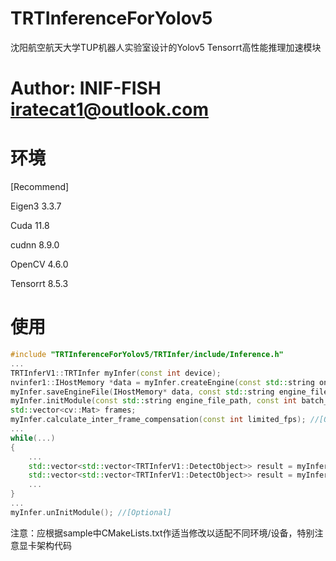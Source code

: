 # TRTInferenceForYolov5

沈阳航空航天大学TUP机器人实验室设计的Yolov5 Tensorrt高性能推理加速模块

# Author: INIF-FISH iratecat1@outlook.com

# 环境

[Recommend]

Eigen3 3.3.7

Cuda 11.8

cudnn 8.9.0

OpenCV 4.6.0

Tensorrt 8.5.3

# 使用

```cpp
#include "TRTInferenceForYolov5/TRTInfer/include/Inference.h"
...
TRTInferV1::TRTInfer myInfer(const int device);
nvinfer1::IHostMemory *data = myInfer.createEngine(const std::string onnx_path, unsigned int maxBatchSize, int input_h, int input_w); //[Optional]
myInfer.saveEngineFile(IHostMemory* data, const std::string engine_file_path); //[Optional]
myInfer.initModule(const std::string engine_file_path, const int batch_size, const int num_apex, const int num_classes, const int num_colors, const int topK);
std::vector<cv::Mat> frames;
myInfer.calculate_inter_frame_compensation(const int limited_fps); //[Optional]
...
while(...)
{
    ...
    std::vector<std::vector<TRTInferV1::DetectObject>> result = myInfer.doInference(std::vector<cv::Mat> &frames, float obj_threshold,float confidence_threshold, float nms_threshold);
    std::vector<std::vector<TRTInferV1::DetectObject>> result = myInfer.doInferenceLimitFPS(std::vector<cv::Mat> &frames, float obj_threshold, float confidence_threshold, float nms_threshold, const int limited_fps); //[Optional]
    ...
}
...
myInfer.unInitModule(); //[Optional]
```

注意：应根据sample中CMakeLists.txt作适当修改以适配不同环境/设备，特别注意显卡架构代码
